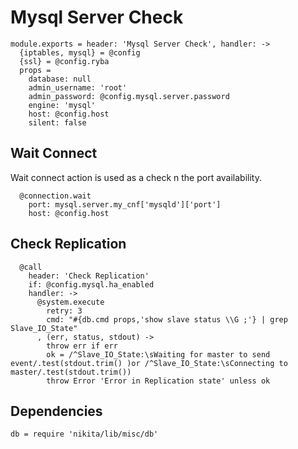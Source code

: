 
# Mysql Server Check

    module.exports = header: 'Mysql Server Check', handler: ->
      {iptables, mysql} = @config
      {ssl} = @config.ryba
      props =
        database: null
        admin_username: 'root'
        admin_password: @config.mysql.server.password
        engine: 'mysql'
        host: @config.host
        silent: false

## Wait Connect
Wait connect action is used as a check n the port availability.

      @connection.wait
        port: mysql.server.my_cnf['mysqld']['port']
        host: @config.host

## Check Replication

      @call 
        header: 'Check Replication'
        if: @config.mysql.ha_enabled
        handler: ->
          @system.execute
            retry: 3
            cmd: "#{db.cmd props,'show slave status \\G ;'} | grep Slave_IO_State"
          , (err, status, stdout) ->
            throw err if err
            ok = /^Slave_IO_State:\sWaiting for master to send event/.test(stdout.trim() )or /^Slave_IO_State:\sConnecting to master/.test(stdout.trim())
            throw Error 'Error in Replication state' unless ok

## Dependencies

    db = require 'nikita/lib/misc/db'
